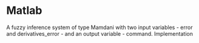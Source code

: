 # Matlab
A fuzzy inference system of type Mamdani with two input variables - error and derivatives_error - and an output variable - command. Implementation
